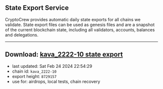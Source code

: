 ## State Export Service
CryptoCrew provides automatic daily state exports for all chains we validate. State export files can be used as genesis files and are a snapshot of the current blockchain state, including all validators, accounts, balances and delegations.

---
**Download: [kava_2222-10 state export](https://dl-eu2.ccvalidators.com/SERVICE/kava/kava_2222-10_export_8729157.json)**
---

- last updated: Sat Feb 24 2024 22:54:29
- chain id: `kava_2222-10`
- export height: `8729157`
- use for: airdrops, local tests, chain recovery
